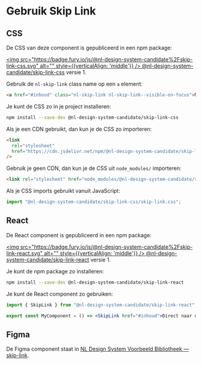# Gebruik Skip Link

## CSS

De CSS van deze component is gepubliceerd in een npm package:

[<img src="https://badge.fury.io/js/@nl-design-system-candidate%2Fskip-link-css.svg" alt="" style={{verticalAlign: 'middle'}} /> @nl-design-system-candidate/skip-link-css](https://www.npmjs.com/package/@nl-design-system-candidate/skip-link-css)
versie 1.

Gebruik de `nl-skip-link` class name op een `a` element:

```html
<a href="#inhoud" class="nl-skip-link nl-skip-link--visible-on-focus">Naar de inhoud</a>
```

Je kunt de CSS zo in je project installeren:

```sh
npm install --save-dev @nl-design-system-candidate/skip-link-css
```

Als je een CDN gebruikt, dan kun je de CSS zo importeren:

```html
<link
  rel="stylesheet"
  href="https://cdn.jsdelivr.net/npm/@nl-design-system-candidate/skip-link-css@1/dist/skip-link.css"
/>
```

Gebruik je geen CDN, dan kun je de CSS uit `node_modules/` importeren:

```html
<link rel="stylesheet" href="node_modules/@nl-design-system-candidate/skip-link-css/dist/skip-link.css" />
```

Als je CSS imports gebruikt vanuit JavaScript:

```js
import "@nl-design-system-candidate/skip-link-css/skip-link.css";
```

## React

De React component is gepubliceerd in een npm package:

[<img src="https://badge.fury.io/js/@nl-design-system-candidate%2Fskip-link-react.svg" alt="" style={{verticalAlign: 'middle'}} /> @nl-design-system-candidate/skip-link-react](https://www.npmjs.com/package/@nl-design-system-candidate/skip-link-react)
versie 1.

Je kunt de npm package zo installeren:

```sh
npm install --save-dev @nl-design-system-candidate/skip-link-react
```

Je kunt de React component zo gebruiken:

```jsx
import { SkipLink } from "@nl-design-system-candidate/skip-link-react";

export const MyComponent = () => <SkipLink href="#inhoud">Direct naar de hoofdinhoud</SkipLink>;
```

## Figma

De Figma component staat in [NL Design System Voorbeeld Bibliotheek — skip-link](https://www.figma.com/design/shhwGcqPLi2CapK0P1zz8O/NLDS---Voorbeeld---Bibliotheek?node-id=16036-18152&t=05MMm59Zv67e65gd-4).
